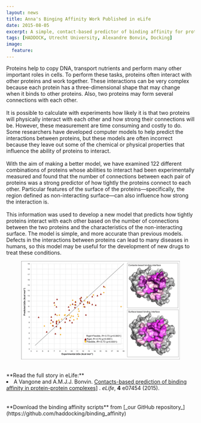 ```yaml
---
layout: news
title: Anna's Binging Affinity Work Published in eLife
date: 2015-08-05
excerpt: A simple, contact-based predictor of binding affinity for protein-protein complexes published in eLife
tags: [HADDOCK, Utrecht University, Alexandre Bonvin, Docking]
image:
  feature:
---
```

Proteins help to copy DNA, transport nutrients and perform many other important roles in cells. To perform these tasks, proteins often interact with other proteins and work together. These interactions can be very complex because each protein has a three-dimensional shape that may change when it binds to other proteins. Also, two proteins may form several connections with each other. 
<BR>
<BR>
It is possible to calculate with experiments how likely it is that two proteins will physically interact with each other and how strong their connections will be. However, these measurement are time consuming and costly to do. Some researchers have developed computer models to help predict the interactions between proteins, but these models are often incorrect because they leave out some of the chemical or physical properties that influence the ability of proteins to interact.
<BR>
<BR>
With the aim of making a better model, we have examined 122 different combinations of proteins whose abilities to interact had been experimentally measured and found that the number of connections between each pair of proteins was a strong predictor of how tightly the proteins connect to each other. Particular features of the surface of the proteins—specifically, the region defined as non-interacting surface—can also influence how strong the interaction is. 
<BR>
<BR>
This information was used to develop a new model that predicts how tightly proteins interact with each other based on the number of connections between the two proteins and the characteristics of the non-interacting surface. The model is simple, and more accurate than previous models. Defects in the interactions between proteins can lead to many diseases in humans, so this model may be useful for the development of new drugs to treat these conditions.
<BR>
<figure align="center">
    <img src="/images/posts/eLife-contacts.png" width="600">
</figure>
<BR>
**Read the full story in eLife:**
<LI>A Vangone and A.M.J.J. Bonvin. <A HREF="http://elifesciences.org/content/4/e07454">Contacts-based prediction of binding affinity in protein-protein complexes]</A> .
<EM>eLife</EM>, <STrONG>4</STRONG> e07454 (2015).</LI>
<BR>
<BR>
**Download the binding affinity scripts** from [_our GitHub repository_](https://github.com/haddocking/binding_affinity)
